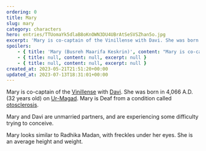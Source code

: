 ```yaml
---
ordering: 0
title: Mary
slug: mary
category: characters
hero: entries/TTUomaYk5dlaB8oKnOWN3DU4UBrAtSeSVSZhan5o.jpg
excerpt: 'Mary is co-captain of the Vinillense with Davi. She was born in 4,066 A.D. (32 years old) on Ur-Maga...'
spoilers:
    - { title: 'Mary (Busreh Maarifa Keskrin)', content: "Mary is co-captain of the [Vinillense](/category/spaceships/vinillense) with [Davi](/category/characters/davi). She was born in 4,066 A.D. (32 years old) on [Ur-Magad](/category/planets-cities/ur-magad). Mary is Deaf from a condition called [otosclerosis](https://en.wikipedia.org/wiki/Otosclerosis).\r\n\r\nMary and Davi are unmarried partners, and are experiencing some difficulty trying to conceive.\r\n\r\nDuring the heist on [Velopa](/category/planets-cities/velopa), Mary was manipulated into killing [Boka](/category/characters/boka) by [Kemba Tiran](/category/characters/bluebell). She killed Tiran in response, then kickstarted the [Capstone](/category/spaceships/capstone), destroying a war ship and hundreds of police patrol ships in the resulting blast. She believes this killed thousands of police officers.\r\n\r\nMary looks similar to Radhika Madan, with freckles under her eyes. She is an average height and weight.\r\n\r\n**Family:**\r\n[Busreh (mother)](/category/characters/busreh), [Bahadar (father, deceased)](/category/characters/busreh), and two younger sisters\r\n\r\n**Pronunciation:**\r\n- boz’ ruh\r\n- mah ree’ fah\r\n- kess’ kren", excerpt: 'Mary is co-captain of the Vinillense with Davi. She was born in 4,066 A.D. (32 years old) on Ur-Maga...' }
    - { title: null, content: null, excerpt: null }
    - { title: null, content: null, excerpt: null }
created_at: 2023-05-21T21:51:20+00:00
updated_at: 2023-07-13T18:31:01+00:00
---
```

Mary is co-captain of the [Vinillense](/category/spaceships/vinillense) with [Davi](/category/characters/davi). She was born in 4,066 A.D. (32 years old) on [Ur-Magad](/category/planets-cities/ur-magad). Mary is Deaf from a condition called [otosclerosis](https://en.wikipedia.org/wiki/Otosclerosis).

Mary and Davi are unmarried partners, and are experiencing some difficulty trying to conceive.

Mary looks similar to Radhika Madan, with freckles under her eyes. She is an average height and weight.